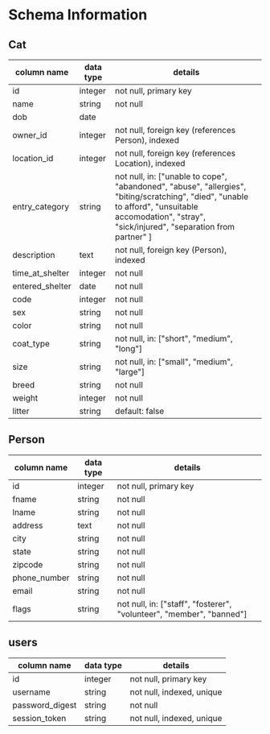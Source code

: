 # Schema Information

## Cat
column name | data type | details
------------|-----------|-----------------------
id          | integer   | not null, primary key
name        | string    | not null
dob         | date      |
owner_id    | integer   | not null, foreign key (references Person), indexed
location_id | integer   | not null, foreign key (references Location), indexed
entry_category | string | not null, in: ["unable to cope", "abandoned", "abuse", "allergies", "biting/scratching", "died", "unable to afford", "unsuitable accomodation", "stray", "sick/injured", "separation from partner" ]
description | text   | not null, foreign key (Person), indexed
time_at_shelter    | integer   | not null
entered_shelter    | date   | not null
code    | integer   | not null
sex    | string   | not null
color    | string   | not null
coat_type    | string   | not null, in: ["short", "medium", "long"]
size    | string   | not null, in: ["small", "medium", "large"]
breed    | string   | not null
weight    | integer   | not null
litter    | string   |  default: false

## Person
column name | data type | details
------------|-----------|-----------------------
id          | integer   | not null, primary key
fname       | string   | not null
lname       | string    | not null
address | text    | not null
city | string    | not null
state | string    | not null
zipcode | string    | not null
phone_number | string    | not null
email | string    | not null
flags | string    | not null, in: ["staff", "fosterer", "volunteer", "member", "banned"]

## users
column name     | data type | details
----------------|-----------|-----------------------
id              | integer   | not null, primary key
username        | string    | not null, indexed, unique
password_digest | string    | not null
session_token   | string    | not null, indexed, unique
